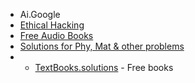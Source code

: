 
  - Ai.Google
  - [Ethical Hacking](https://Hacksplaining.com)
  - [Free Audio Books](https://xaudibooks.com)
  - [Solutions for Phy, Mat & other problems](wolframalpha.com)
  -   - [TextBooks.solutions](https://textbooks.solutions) - Free books